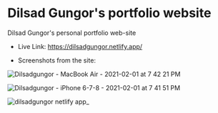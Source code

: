 
# Dilsad Gungor's portfolio website

Dilsad Gungor's personal portfolio web-site

- Live Link: https://dilsadgungor.netlify.app/

- Screenshots from the site:

![Dilsadgungor - MacBook Air - 2021-02-01 at 7 42 21 PM](https://user-images.githubusercontent.com/47864126/106899598-9b6cde00-6706-11eb-8489-626bf30e191f.jpg)

![Dilsadgungor - iPhone 6-7-8 - 2021-02-01 at 7 41 51 PM](https://user-images.githubusercontent.com/47864126/106899618-a0319200-6706-11eb-9b30-99296156e27b.jpg)

![dilsadgungor netlify app_](https://user-images.githubusercontent.com/47864126/120542155-6ee67b80-c3f3-11eb-92b1-99578fd878aa.png)






